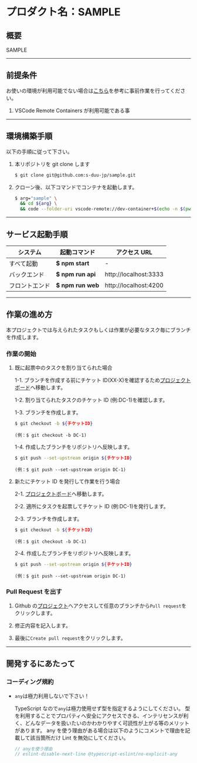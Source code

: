 # プロダクト名：SAMPLE

## **概要**

SAMPLE

---

## **前提条件**

お使いの環境が利用可能でない場合は[こちら](https://code.visualstudio.com/docs/remote/containers)を参考に事前作業を行ってください。

1. VSCode Remote Containers が利用可能である事

---

## **環境構築手順**

以下の手順に従って下さい。

1. 本リポジトリを git clone します

   ```bash
   $ git clone git@github.com:s-duu-jp/sample.git
   ```

1. クローン後、以下コマンドでコンテナを起動します。

   ```bash
   $ arg="sample" \
     && cd ${arg} \
     && code --folder-uri vscode-remote://dev-container+$(echo -n $(pwd) | xxd -p)/workspace
   ```

---

## **サービス起動手順**

| システム       | 起動コマンド      | アクセス URL          |
| -------------- | ----------------- | --------------------- |
| すべて起動     | **$ npm start**   | -                     |
| バックエンド   | **$ npm run api** | http://localhost:3333 |
| フロントエンド | **$ npm run web** | http://localhost:4200 |

---

## **作業の進め方**

本プロジェクトでは与えられたタスクもしくは作業が必要なタスク毎にブランチを作成します。

### **作業の開始**

1. 既に起票中のタスクを割り当てられた場合

   1-1. ブランチを作成する前にチケット ID(XX-X)を確認するため[プロジェクトボード](https://id.atlassian.com/)へ移動します。

   1-2. 割り当てられたタスクのチケット ID (例:DC-1)を確認します。

   1-3. ブランチを作成します。

   ```bash
   $ git checkout -b ${チケットID}
   ```

   `(例：$ git checkout -b DC-1)`

   1-4. 作成したブランチをリポジトリへ反映します。

   ```bash
   $ git push --set-upstream origin ${チケットID}
   ```

   `(例：$ git push --set-upstream origin DC-1)`

1. 新たにチケット ID を発行して作業を行う場合

   2-1. [プロジェクトボード](https://id.atlassian.com/)へ移動します。

   2-2. 適所にタスクを起票してチケット ID (例:DC-1)を発行します。

   2-3. ブランチを作成します。

   ```bash
   $ git checkout -b ${チケットID}
   ```

   `(例：$ git checkout -b DC-1)`

   2-4. 作成したブランチをリポジトリへ反映します。

   ```bash
   $ git push --set-upstream origin ${チケットID}
   ```

   `(例：$ git push --set-upstream origin DC-1)`

### **Pull Request を出す**

1. Github の[プロジェクト](https://id.atlassian.com/)へアクセスして任意のブランチから`Pull request`をクリックします。

1. 修正内容を記入します。

1. 最後に`Create pull request`をクリックします。

---

## **開発するにあたって**

### コーディング規約

- `any`は極力利用しないで下さい！

  TypeScript なので`any`は極力使用せず型を指定するようにしてください。
  型を利用することでプロパティへ安全にアクセスできる、インテリセンスが利く、どんなデータを扱いたいのかわかりやすく可読性が上がる等のメリットがあります。
  any を使う理由がある場合は以下のようにコメントで理由を記載して該当箇所だけ Lint を無効にしてください。

  ```ts
  // anyを使う理由
  // eslint-disable-next-line @typescript-eslint/no-explicit-any
  ```
